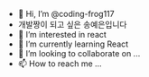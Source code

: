 - 👋 Hi, I’m @coding-frog117 
- 개발짱이 되고 싶은 송예은입니다
- 👀 I’m interested in react
- 🌱 I’m currently learning React
- 💞️ I’m looking to collaborate on ...
- 📫 How to reach me ...

<!---
coding-frog117/coding-frog117 is a ✨ special ✨ repository because its `README.md` (this file) appears on your GitHub profile.
You can click the Preview link to take a look at your changes.
--->
 
